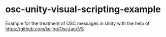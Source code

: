# osc-unity-visual-scripting-example
Example for the treatment of OSC messages in Unity with the help of https://github.com/keijiro/OscJackVS
